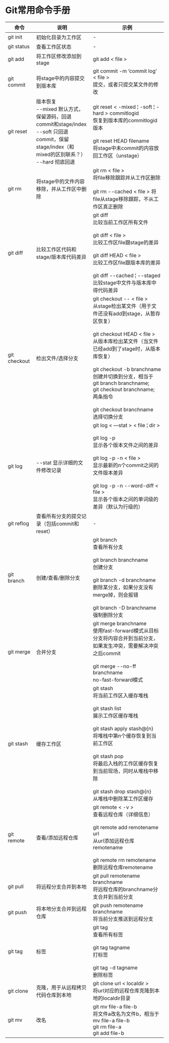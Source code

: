 # Git常用命令手册

|命令|说明|示例|
|---|----|---|
| git init | 初始化目录为工作区 | - |
| git status | 查看工作区状态 | - |
| git add | 将工作区修改添加到stage | git add < file > |
| git commit | 将stage中的内容提交到版本库 | git commit -m ‘commit log’ < file > <br />提交，或者只提交某文件的修改 |
| git reset | 版本恢复 <br /> --mixed 默认方式，保留源码，回退commit和stage/index <br /> --soft 只回退commit，保留stage/index（和mixed的区别联系？）<br /> --hard 彻底回退|git reset < -mixed &brvbar; -soft &brvbar; -hard > commitlogid <br />恢复到版本库的commitlogid版本 <br /><br /> git reset HEAD filename <br />将stage中未commit的内容放回工作区（unstage）|
| git rm | 将stage中的文件内容移除，并从工作区中删除 | git rm < file > <br />将file移除跟踪并从工作区删除 <br /><br /> git rm --cached < file > 将file从stage移除跟踪，不从工作区真正删除 |
| git diff | 比较工作区代码和stage/版本库代码差异 | git diff <br /> 比较当前工作区所有文件 <br /><br /> git diff  < file > <br />比较工作区file跟stage的差异 <br /><br /> git diff HEAD < file > <br /> 比较工作区file跟版本库的差异 <br /><br /> git diff --cached &brvbar; --staged <br /> 比较stage中文件与版本库中得代码差异 |
| git checkout | 检出文件/选择分支|git checkout -- < file > <br /> 从stage检出某文件（用于文件还没有add到stage，从暂存区恢复）<br /><br /> git checkout HEAD < file > <br /> 从版本库检出某文件（当文件已经add到了stage时，从版本库恢复）<br /><br />git checkout -b branchname <br /> 创建并切换到分支，相当于 <br /> git branch branchname; <br /> git checkout branchname; <br /> 两条指令 <br /><br /> git checkout branchname <br /> 选择切换分支 |
| git log | --stat 显示详细的文件修改记录 | git log < —stat >  < file &brvbar; dir > <br /><br /> git log -p <br /> 显示各个版本文件之间的差异 <br /><br /> git log -p -n < file  > <br /> 显示最新的n个commit之间的文件版本差异 <br /><br /> git log -p -n --word-diff < file > <br /> 显示各个版本之间的单词级的差异（默认为行级的） |
| git reflog | 查看所有分支的提交记录（包括commit和reset）| - |
| git branch | 创建/查看/删除分支 | git branch <br /> 查看所有分支 <br /><br /> git branch branchname <br /> 创建分支 <br /><br /> git branch -d branchname <br />删除某分支，如果分支没有merge掉，则会报错 <br /><br /> git branch -D branchname<br />强制删除分支 |
| git merge | 合并分支 | git merge branchname <br /> 使用fast-forward模式从目标分支将内容合并到当前分支，如果发生冲突，需要解决冲突之后commit<br /><br />git merge --no-ff branchname<br />no-fast-forward模式 |
| git stash | 缓存工作区 | git stash <br /> 将当前工作区入缓存堆栈 <br /><br /> git stash list <br /> 展示工作区缓存堆栈 <br /><br /> git stash apply stash@{n} <br /> 将堆栈中第n个缓存恢复到当前工作区 <br /><br /> git stash pop <br />将最后入栈的工作区缓存恢复到当前现场，同时从堆栈中移除 <br /><br /> git stash drop stash@{n} <br /> 从堆栈中删除某工作区缓存 |
| git remote | 查看/添加远程仓库 | git remote < -v > <br /> 查看远程仓库（详细信息） <br /><br /> git remote add remotename url <br />从url添加远程仓库remotename <br /><br />git remote rm remotename <br /> 删除远程仓库remotename |
| git pull | 将远程分支合并到本地 | git pull remotename branchname <br /> 将远程仓库的branchname分支合并到当前分支 |
| git push | 将本地分支合并到远程仓库 | git push remotename branchname <br /> 将当前分支推送到远程分支 |
| git tag | 标签 | git tag <br /> 查看所有标签 <br /><br /> git tag tagname <br /> 打标签 <br /><br /> git tag -d tagname <br /> 删除标签 |
| git clone | 克隆，用于从远程拷贝代码仓库到本地 | git clone url < localdir > <br />将url对应的远程仓库克隆到本地的localdir目录 |
| git mv | 改名 | git mv file-a file-b <br />将文件a改名为文件b，相当于 <br /> mv file-a file-b <br /> git rm file-a <br /> git add file-b |